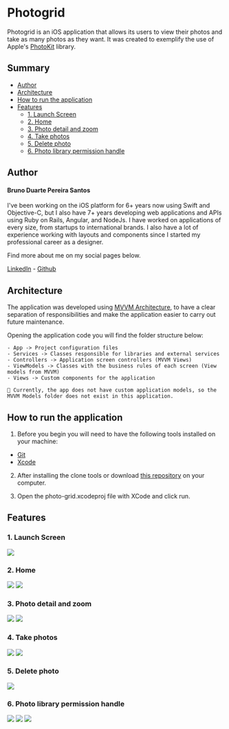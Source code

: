 # Photogrid

Photogrid is an iOS application that allows its users to view their photos and take as many photos as they want. It was created to exemplify the use of Apple's [PhotoKit](https://developer.apple.com/documentation/photokit) library.

## Summary
<!--ts-->
  * [Author](#author)
  * [Architecture](#architecture)
  * [How to run the application](#how-to-run-the-application)
  * [Features](#features)
    * [1. Launch Screen](#1-launch-screen) 
    * [2. Home](#2-home)
    * [3. Photo detail and zoom](#3-photo-detail-and-zoom)
    * [4. Take photos](#4-take-photos)
    * [5. Delete photo](#5-delete-photo)
    * [6. Photo library permission handle](#6-photo-library-permission-handle)
 <!--te-->

## Author

#### Bruno Duarte Pereira Santos

I've been working on the iOS platform for 6+ years now using Swift and Objective-C, but I also have 7+ years developing web applications and APIs using Ruby on Rails, Angular, and NodeJs. I have worked on applications of every size, from startups to international brands. I also have a lot of experience working with layouts and components since I started my professional career as a designer.

Find more about me on my social pages below.

[LinkedIn](https://www.linkedin.com/in/brunopereiras/) - [Github](https://github.com/duarte-bruno)

## Architecture

The application was developed using [MVVM Architecture](https://www.raywenderlich.com/34-design-patterns-by-tutorials-mvvm), to have a clear separation of responsibilities and make the application easier to carry out future maintenance.

Opening the application code you will find the folder structure below:

```
- App -> Project configuration files
- Services -> Classes responsible for libraries and external services
- Controllers -> Application screen controllers (MVVM Views)
- ViewModels -> Classes with the business rules of each screen (View models from MVVM)
- Views -> Custom components for the application

📝 Currently, the app does not have custom application models, so the MVVM Models folder does not exist in this application.
```

## How to run the application

1. Before you begin you will need to have the following tools installed on your machine:
- [Git](https://github.com/git-guides/install-git)
- [Xcode](https://developer.apple.com/xcode/)

2. After installing the clone tools or download [this repository](https://github.com/duarte-bruno/photo-grid) on your computer.

3. Open the photo-grid.xcodeproj file with XCode and click run.

## Features

### 1. Launch Screen

![](https://github.com/duarte-bruno/photo-grid/blob/master/Prints/launch-screen.PNG)

### 2. Home

![](https://github.com/duarte-bruno/photo-grid/blob/master/Prints/home-bottom.PNG)
![](https://github.com/duarte-bruno/photo-grid/blob/master/Prints/home-top.PNG)

### 3. Photo detail and zoom

![](https://github.com/duarte-bruno/photo-grid/blob/master/Prints/photo-detail.PNG)
![](https://github.com/duarte-bruno/photo-grid/blob/master/Prints/photo-detail-zoom.PNG)

### 4. Take photos

![](https://github.com/duarte-bruno/photo-grid/blob/master/Prints/camera.PNG)
![](https://github.com/duarte-bruno/photo-grid/blob/master/Prints/home-after-camera.PNG)

### 5. Delete photo

![](https://github.com/duarte-bruno/photo-grid/blob/master/Prints/delete-alert.PNG)

### 6. Photo library permission handle

![](https://github.com/duarte-bruno/photo-grid/blob/master/Prints/limited-access.PNG)
![](https://github.com/duarte-bruno/photo-grid/blob/master/Prints/no-photos.jpg)
![](https://github.com/duarte-bruno/photo-grid/blob/master/Prints/home-request-access.PNG)
